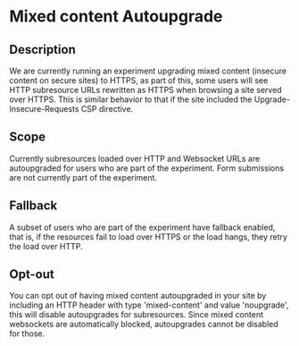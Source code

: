 # Mixed content Autoupgrade

## Description
We are currently running an experiment upgrading mixed content (insecure content on secure sites) to HTTPS, as part of this, some users will see HTTP subresource URLs rewritten as HTTPS when browsing a site served over HTTPS. This is similar behavior to that if the site included the Upgrade-Insecure-Requests CSP directive.

## Scope
Currently subresources loaded over HTTP and Websocket URLs are autoupgraded for users who are part of the experiment. Form submissions are not currently part of the experiment.

## Fallback
A subset of users who are part of the experiment have fallback enabled, that is, if the resources fail to load over HTTPS or the load hangs, they retry the load over HTTP.

## Opt-out
You can opt out of having mixed content autoupgraded in your site by including an HTTP header with type 'mixed-content' and value 'noupgrade', this will disable autoupgrades for subresources. Since mixed content websockets are automatically blocked, autoupgrades cannot be disabled for those.
